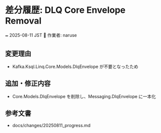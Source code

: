 # 差分履歴: DLQ Core Envelope Removal

🗕 2025-08-11 JST
🧐 作業者: naruse

## 変更理由
- Kafka.Ksql.Linq.Core.Models.DlqEnvelope が不要となったため

## 追加・修正内容
- Core.Models.DlqEnvelope を削除し、Messaging.DlqEnvelope に一本化

## 参考文書
- docs/changes/20250811_progress.md
